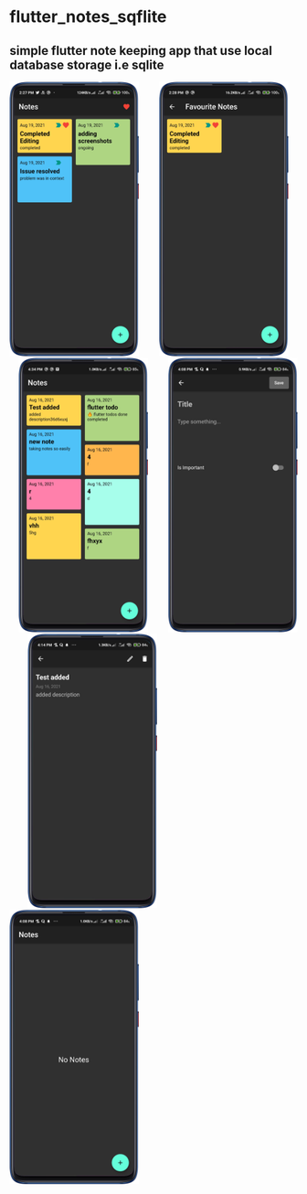 # flutter_notes_sqflite

## simple flutter note keeping app that use local database storage i.e sqlite

<p align="left">
  <img src="/screenshots/home_fav.png"  height="480">   &nbsp; &nbsp; &nbsp;  &nbsp; 
  <img src="/screenshots/fav_page.png"  height="480">    &nbsp; &nbsp; &nbsp;  &nbsp; 
  <img src="/screenshots/home.png"  height="480">     &nbsp; &nbsp; &nbsp;  &nbsp; 
  <img src="/screenshots/add.png"  height="480">   &nbsp; &nbsp; &nbsp;  &nbsp; 
  <img src="/screenshots/detail.png"  height="480">   &nbsp; &nbsp; &nbsp;  &nbsp;
  <img src="/screenshots/empty_home.png"  height="480">  &nbsp; &nbsp; &nbsp;  &nbsp;
</p>
